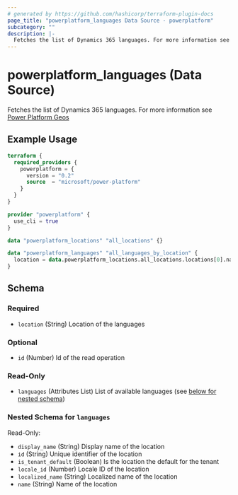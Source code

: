 ```yaml
---
# generated by https://github.com/hashicorp/terraform-plugin-docs
page_title: "powerplatform_languages Data Source - powerplatform"
subcategory: ""
description: |-
  Fetches the list of Dynamics 365 languages. For more information see Power Platform Geos https://learn.microsoft.com/en-us/power-platform/admin/enable-languages
---
```


# powerplatform_languages (Data Source)

Fetches the list of Dynamics 365 languages. For more information see [Power Platform Geos](https://learn.microsoft.com/en-us/power-platform/admin/enable-languages)

## Example Usage

```terraform
terraform {
  required_providers {
    powerplatform = {
      version = "0.2"
      source  = "microsoft/power-platform"
    }
  }
}

provider "powerplatform" {
  use_cli = true
}

data "powerplatform_locations" "all_locations" {}

data "powerplatform_languages" "all_languages_by_location" {
  location = data.powerplatform_locations.all_locations.locations[0].name
}
```

<!-- schema generated by tfplugindocs -->
## Schema

### Required

- `location` (String) Location of the languages

### Optional

- `id` (Number) Id of the read operation

### Read-Only

- `languages` (Attributes List) List of available languages (see [below for nested schema](#nestedatt--languages))

<a id="nestedatt--languages"></a>
### Nested Schema for `languages`

Read-Only:

- `display_name` (String) Display name of the location
- `id` (String) Unique identifier of the location
- `is_tenant_default` (Boolean) Is the location the default for the tenant
- `locale_id` (Number) Locale ID of the location
- `localized_name` (String) Localized name of the location
- `name` (String) Name of the location
